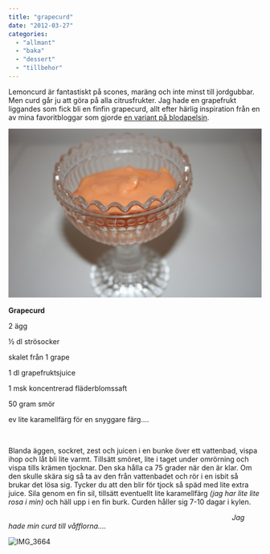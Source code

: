 ```yaml
---
title: "grapecurd"
date: "2012-03-27"
categories: 
  - "allmant"
  - "baka"
  - "dessert"
  - "tillbehor"
---
```


Lemoncurd är fantastiskt på scones, maräng och inte minst till jordgubbar. Men curd går ju att göra på alla citrusfrukter. Jag hade en grapefrukt liggandes som fick bli en finfin grapecurd, allt efter härlig inspiration från en av mina favoritbloggar som gjorde [en variant på blodapelsin](https://www.jasonandshawnda.com/foodiebride/archives/10388 "blood orange curd").

![](/static/img/IMG_3673-1024x682.jpg "IMG_3673")

**Grapecurd**

2 ägg

½ dl strösocker

skalet från 1 grape

1 dl grapefruktsjuice

1 msk koncentrerad fläderblomssaft

50 gram smör

ev lite karamellfärg för en snyggare färg....

 

Blanda äggen, sockret, zest och juicen i en bunke över ett vattenbad, vispa ihop och låt bli lite varmt. Tillsätt smöret, lite i taget under omrörning och vispa tills krämen tjocknar. Den ska hålla ca 75 grader när den är klar. Om den skulle skära sig så ta av den från vattenbadet och rör i en isbit så brukar det lösa sig. Tycker du att den blir för tjock så späd med lite extra juice. Sila genom en fin sil, tillsätt eventuellt lite karamellfärg _(jag har lite lite rosa i min)_ och häll upp i en fin burk. Curden håller sig 7-10 dagar i kylen.

                                                                                                                 _Jag hade min curd till våfflorna...._

![](/static/img/IMG_3664-150x150.jpg "IMG_3664")
